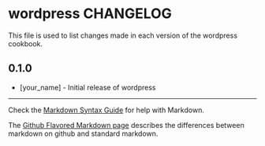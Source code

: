 wordpress CHANGELOG
===================

This file is used to list changes made in each version of the wordpress cookbook.

0.1.0
-----
- [your_name] - Initial release of wordpress

- - -
Check the [Markdown Syntax Guide](http://daringfireball.net/projects/markdown/syntax) for help with Markdown.

The [Github Flavored Markdown page](http://github.github.com/github-flavored-markdown/) describes the differences between markdown on github and standard markdown.
